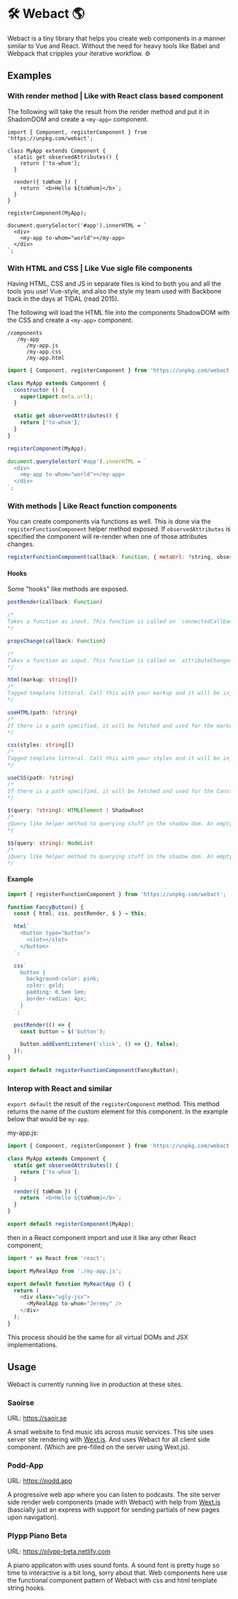 # 🛠 Webact 🌎

Webact is a tiny library that helps you create web components in a manner similar to Vue and React. Without the need for heavy tools like Babel and Webpack that cripples your iterative workflow. ⚙

## Examples

### With render method | Like with React class based component

The following will take the result from the render method and put it in ShadomDOM and create a `<my-app>` component.

```
import { Component, registerComponent } from 'https://unpkg.com/webact';

class MyApp extends Component {
  static get observedAttributes() {
    return ['to-whom'];
  }

  render({ toWhom }) {
    return `<b>Hello ${toWhom}</b>`;
  }
}

registerComponent(MyApp);

document.querySelector('#app').innerHTML = `
  <div>
    <my-app to-whom="world"></my-app>
  </div>
`;
```


### With HTML and CSS | Like Vue sigle file components

Having HTML, CSS and JS in separate files is kind to both you and all the tools you use! Vue-style, and also the style my team used with Backbone back in the days at TIDAL (read 2015).

The following will load the HTML file into the components ShadowDOM with the CSS and create a `<my-app>` component.

```
/components
   /my-app
      /my-app.js
      /my-app.css
      /my-app.html
```

```js
import { Component, registerComponent } from 'https://unpkg.com/webact';

class MyApp extends Component {
  constructor () {
    super(import.meta.url);
  }

  static get observedAttributes() {
    return ['to-whom'];
  }
}

registerComponent(MyApp);

document.querySelector('#app').innerHTML = `
  <div>
    <my-app to-whom="world"></my-app>
  </div>
`;
```

### With methods | Like React function components

You can create components via functions as well. This is done via the `registerFunctionComponent` helper method exposed. If `observedAttributes` is specified the component will re-render when one of those attributes changes.

```js
registerFunctionComponent(callback: Function, { metaUrl: ?string, observedAttributes: ?string[] })
```

#### Hooks

Some "hooks" like methods are exposed.

```ts
postRender(callback: Function)

/*
Takes a function as input. This function is called on `connectedCallback` in the custom element lifecycle and on `attributeChangedCallback`. Equivalent to the `useEffect` hook and componentDidMount lifecycle callback in React.
*/
```

```ts
propsChange(callback: Function)

/*
Takes a function as input. This function is called on `attributeChangedCallback` in the custom element lifecycle. First parameter is an object with all the attributes of the custom elements. Not that the entire ShadowDOM is trashed on `attributeChangedCallback`, so do not attempt any DOM manipulation here. This is only for reacting to attribute changes for other purposes.
*/
```

```ts
html(markup: string[])
/*
Tagged template litteral. Call this with your markup and it will be injected into the shadow DOM of your component.
*/
```

```ts
useHTML(path: ?string)
/*
If there is a path specified, it will be fetched and used for the markup in the shadow DOM. If no path is specified and the second argument to registerFunctionComponent is the path to the JS file provided you follow the recommended component structure, a file with the same name as the js file in the same folder will be fetches but with the .html extention for use as markup in the shadow DOM.
*/
```

```ts
css(styles: string[])
/*
Tagged template litteral. Call this with your styles and it will be injected as a Constructable Stylesheet into the shadow DOM of you component.
*/
```

```ts
useCSS(path: ?string)
/*
If there is a path specified, it will be fetched and used for the Constructable Stylsheet for the shadow DOM. If no path is specified and the second argument to registerFunctionComponent is the path to the JS file provided you follow the recommended component structure, a file with the same name as the js file in the same folder will be fetches but with the .css extention for use as styles in the shadow DOM.
*/
```

```ts
$(query: ?string): HTMLElement | ShadowRoot
/*
jQuery like helper method to querying stuff in the shadow dom. An empty string or no parameter can be passed in and the method will return the custom element instance. ':host' will select the shadow DOM root, just like the CSS rule.
*/
```

```ts
$$(query: string): NodeList
/*
jQuery like helper method to querying stuff in the shadow dom. An empty string or no parameter can be passed in and the method will return the custom element instance. ':host' will select the shadow DOM root, just like the CSS rule.
*/
```

#### Example

```js
import { registerFunctionComponent } from 'https://unpkg.com/webact';

function FancyButton() {
  const { html, css, postRender, $ } = this;

  html`
    <button type="button">
      <slot></slot>
    </button>
  `;

  css`
    button {
      background-color: pink;
      color: gold;
      padding: 0.5em 1em;
      border-radius: 4px;
    }
  `;

  postRender(() => {
    const button = $('button');

    button.addEventListener('click', () => {}, false);
  });
}

export default registerFunctionComponent(FancyButton);
```

### Interop with React and similar

`export default` the result of the `registerComponent` method. This method returns the name of
the custom element for this component. In the example below that would be `my-app`.

my-app.js:
```js
import { Component, registerComponent } from 'https://unpkg.com/webact';

class MyApp extends Component {
  static get observedAttributes() {
    return ['to-whom'];
  }

  render({ toWhom }) {
    return `<b>Hello ${toWhom}</b>`;
  }
}

export default registerComponent(MyApp);
```

then in a React component import and use it like any other React component;

```js
import * as React from 'react';

import MyRealApp from './my-app.js';

export default function MyReactApp () {
  return (
    <div class="ugly-jsx">
      <MyRealApp to-whom="Jeremy" />
    </div>
  );
}
```

This process should be the same for all virtual DOMs and JSX implementations.

## Usage

Webact is currently running live in production at these sites.

### Saoirse

URL: https://saoir.se

A small website to find music ids across music services.
This site uses server site rendering with [Wext.js](https://github.com/Vufuzi/wext.js). And uses Webact for all client side component. (Which are pre-filled on the server using Wext.js).

### Podd-App

URL: https://podd.app

A progressive web app where you can listen to podcasts.
The site server side render web components (made with Webact) with help from [Wext.js](https://github.com/Vufuzi/wext.js) (bascially just an express with support for sending partials of new pages upon navigation).

### Plypp Piano Beta

URL: https://plypp-beta.netlify.com

A piano applicaton with uses sound fonts. A sound font is pretty huge so time to interactive
is a bit long, sorry about that. Web components here use the functional component pattern of Webact with css and html template string hooks.
